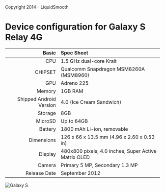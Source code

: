 Copyright 2014 - LiquidSmooth

Device configuration for Galaxy S Relay 4G
=====================================

Basic   | Spec Sheet
-------:|:-------------------------
CPU     | 1.5 GHz dual-core Krait
CHIPSET | Qualcomm Snapdragon MSM8260A (MSM8960)
GPU     | Adreno 225
Memory  | 1GB RAM
Shipped Android Version | 4.0 (Ice Cream Sandwich)
Storage | 8GB
MicroSD | Up to 64GB
Battery | 1800 mAh Li-ion, removable
Dimensions | 126 x 66 x 13.5 mm (4.96 x 2.60 x 0.53 in)
Display | 480x800 pixels, 4.0 inches, Super Active Matrix OLED 
Camera  | Primary 5 MP, Secondary 1.3 MP
Release Date | September 2012


![Galaxy S](http://wiki.cyanogenmod.org/images/3/36/Apexqtmo.png "Galaxy S")
